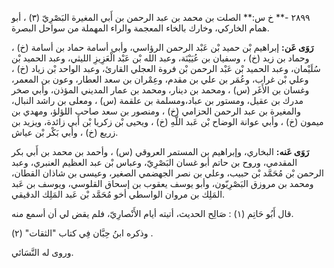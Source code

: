٢٨٩٩ -** خ س:** الصلت بن محمد بن عبد الرحمن بن أَبي المغيرة البَصْرِيّ (٣) ، أبو همام الخاركي، وخارك بالخاء المعجمة والراء المهملة من سواحل البصرة.

**رَوَى عَن:** إبراهيم بْن حميد بْن عَبْد الرحمن الرؤاسي، وأبي أسامة حماد بن أسامة (خ) ، وحماد بن زيد (خ) ، وسفيان بن عُيَيْنَة، وعبد الله بْن عَبْد الْعَزِيزِ الليثي، وعبد الحميد بْن سُلَيْمان، وعبد الحميد بْن عَبْد الرحمن بْن فروة العجلي القارئ، وعبد الواحد بْن زياد (خ) ، وعلي بْن غراب، وعُمَر بن علي بن مقدم، وعِمْران بن سعد العطار، وعون بن المعمر، وغسان بن الأَغَر (س) ، ومحمد بن دينار، ومحمد بن عمار المديني المؤذن، وأبي صخر مدرك بن عقيل، ومستور بن عباد،ومسلمة بن علقمة (س) ، ومعلى بن راشد النبال، والمغيرة بن عبد الرحمن الحزامي (خ) ، ومنصور بن سعد صاحب اللؤلؤ، ومهدي بن ميمون (خ) ، وأبي عوانة الوضاح بْن عَبد اللَّهِ (خ) ، ويحيى بْن زكريا بْن أَبي زائدة، ويزيد بن زريع (خ) ، وأبي بَكْر بْن عياش.

**رَوَى عَنه:** البخاري، وإبراهيم بن المستمر العروقي (س) ، وأحمد بن محمد بن أَبي بكر المقدمي، وروح بن حاتم أبو غسان البَصْرِيّ، وعباس بْن عبد العظيم العنبري، وعبد الرحمن بْن مُحَمَّد بْن حبيب، وعلي بن نصر الجهضمي الصغير، وعيسى بن شاذان القطان، ومحمد بن مروزق البَصْرِيّون، وأبو يوسف يعقوب بن إسحاق القلوسي، ويوسف بن عَبد المَلِك بن مروان الواسطي أخو مُحَمَّد بْن عَبد المَلِك الدقيقي.

قال أَبُو حَاتِم (١) : صَالِح الحديث، أتيته أيام الأَنْصارِيّ، فلم يقض لي أن أسمع منه.

وذكره ابنُ حِبَّان فِي كتاب "الثقات" (٢) .

وروى له النَّسَائي.